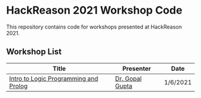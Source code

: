 # HackReason 2021 Workshop Code

This repository contains code for workshops presented at HackReason 2021.

## Workshop List

| Title                                                           | Presenter                                      | Date     |
| --------------------------------------------------------------- | ---------------------------------------------- | -------- |
| [Intro to Logic Programming and Prolog](workshops/prolog-intro) | [Dr. Gopal Gupta](https://utdallas.edu/~gupta) | 1/6/2021 |
